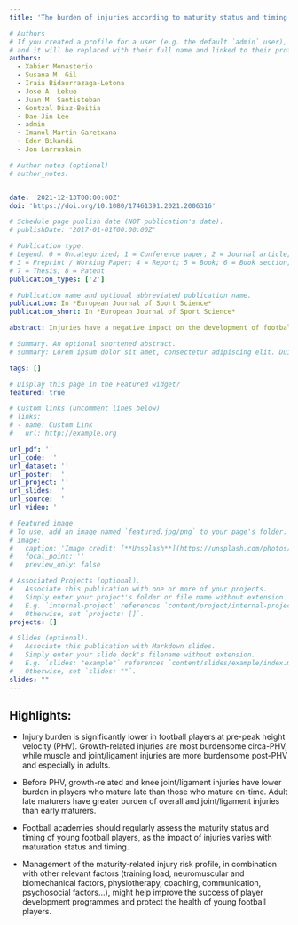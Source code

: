 ```yaml
---
title: 'The burden of injuries according to maturity status and timing: A two-decade study with 110 growth curves in an elite football academy'

# Authors
# If you created a profile for a user (e.g. the default `admin` user), write the username (folder name) here
# and it will be replaced with their full name and linked to their profile.
authors:
  - Xabier Monasterio
  - Susana M. Gil
  - Iraia Bidaurrazaga-Letona
  - Jose A. Lekue
  - Juan M. Santisteban
  - Gontzal Diaz-Beitia
  - Dae-Jin Lee
  - admin
  - Imanol Martin-Garetxana
  - Eder Bikandi
  - Jon Larruskain

# Author notes (optional)
# author_notes:


date: '2021-12-13T00:00:00Z'
doi: 'https://doi.org/10.1080/17461391.2021.2006316'

# Schedule page publish date (NOT publication's date).
# publishDate: '2017-01-01T00:00:00Z'

# Publication type.
# Legend: 0 = Uncategorized; 1 = Conference paper; 2 = Journal article;
# 3 = Preprint / Working Paper; 4 = Report; 5 = Book; 6 = Book section;
# 7 = Thesis; 8 = Patent
publication_types: ['2']

# Publication name and optional abbreviated publication name.
publication: In *European Journal of Sport Science*
publication_short: In *European Journal of Sport Science*

abstract: Injuries have a negative impact on the development of football players. Maturation is a potential risk factor for football injuries but available data on this topic provide limited evidence due to methodological shortcomings. The aim of this study was to describe the injury burden of male academy football players according to growth curve-derived maturity status and timing. Injury and growth data were collected from 2000 to 2020. Longitudinal height records for 110 individual players were fitted with the Super-Imposition by Translation and Rotation model to estimate age at peak height velocity (PHV). Players were clustered according to maturity status (pre-, circa-, post-PHV, or adults) and timing (early, on-time, late maturers). Overall and specific injury burdens (days lost/player-season) and rate ratios for comparisons between groups were calculated. Overall injury burden increased with advanced maturity status; pre-PHV players had 3.2-, 3.7-, and 5.5-times lower burden compared with circa-PHV, post-PHV, and adult players, respectively. Growth-related injuries were more burdensome circa-PHV, while muscle and joint/ligament injuries had a higher impact post-PHV and in adults. Further, in the pre-PHV period, late maturers showed lower burden of overall, growth-related, anterior inferior iliac spine osteochondrosis, and knee joint/ligament injuries compared with on-time maturers. In adult players, however, injuries were less burdensome for early maturers than on-time and late maturers. In addition, joint/ligament injuries of adult late maturers were 4.5-times more burdensome than those of early maturers. Therefore, monitoring maturity seems crucial to define each player’s maturation profile and facilitate design of targeted injury prevention programmes.

# Summary. An optional shortened abstract.
# summary: Lorem ipsum dolor sit amet, consectetur adipiscing elit. Duis posuere tellus ac convallis placerat. Proin tincidunt magna sed ex sollicitudin condimentum.

tags: []

# Display this page in the Featured widget?
featured: true

# Custom links (uncomment lines below)
# links:
# - name: Custom Link
#   url: http://example.org

url_pdf: ''
url_code: ''
url_dataset: ''
url_poster: ''
url_project: ''
url_slides: ''
url_source: ''
url_video: ''

# Featured image
# To use, add an image named `featured.jpg/png` to your page's folder.
# image:
#   caption: 'Image credit: [**Unsplash**](https://unsplash.com/photos/pLCdAaMFLTE)'
#   focal_point: ''
#   preview_only: false

# Associated Projects (optional).
#   Associate this publication with one or more of your projects.
#   Simply enter your project's folder or file name without extension.
#   E.g. `internal-project` references `content/project/internal-project/index.md`.
#   Otherwise, set `projects: []`.
projects: []

# Slides (optional).
#   Associate this publication with Markdown slides.
#   Simply enter your slide deck's filename without extension.
#   E.g. `slides: "example"` references `content/slides/example/index.md`.
#   Otherwise, set `slides: ""`.
slides: ""
---
```



## Highlights:

- Injury burden is significantly lower in football players at pre-peak height velocity (PHV). Growth-related injuries are most burdensome circa-PHV, while muscle and joint/ligament injuries are more burdensome post-PHV and especially in adults.

- Before PHV, growth-related and knee joint/ligament injuries have lower burden in players who mature late than those who mature on-time. Adult late maturers have greater burden of overall and joint/ligament injuries than early maturers.

- Football academies should regularly assess the maturity status and timing of young football players, as the impact of injuries varies with maturation status and timing.

- Management of the maturity-related injury risk profile, in combination with other relevant factors (training load, neuromuscular and biomechanical factors, physiotherapy, coaching, communication, psychosocial factors…), might help improve the success of player development programmes and protect the health of young football players.
